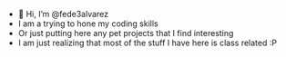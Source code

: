 - 👋 Hi, I’m @fede3alvarez
- I am a trying to hone my coding skills
- Or just putting here any pet projects that I find interesting
- I am just realizing that most of the stuff I have here is class related :P

<!---
Feel free to reach me at fede3alvarez@protonmail.com.
Always open to Python, C, or embedded activies.
--->
